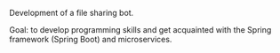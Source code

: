Development of a file sharing bot.

Goal: to develop programming skills and get acquainted with the Spring framework (Spring Boot) and microservices.
